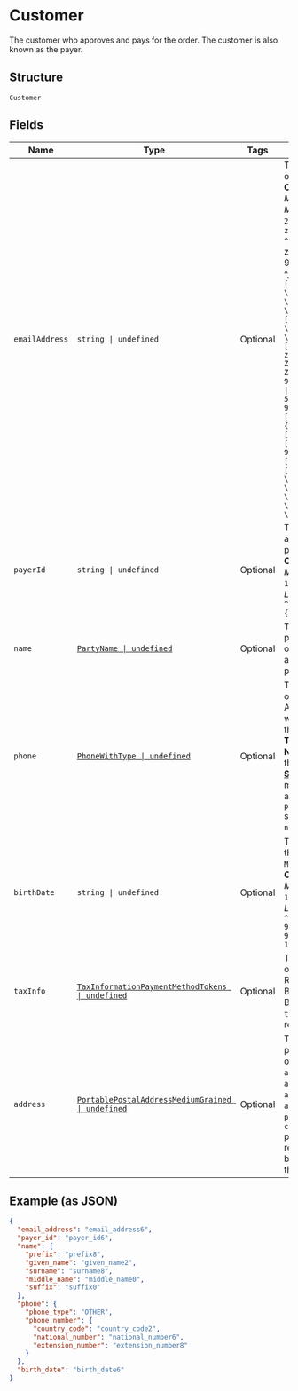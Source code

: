 
# Customer

The customer who approves and pays for the order. The customer is also known as the payer.

## Structure

`Customer`

## Fields

| Name | Type | Tags | Description |
|  --- | --- | --- | --- |
| `emailAddress` | `string \| undefined` | Optional | The email address of the payer.<br>**Constraints**: *Minimum Length*: `3`, *Maximum Length*: `254`, *Pattern*: `(?:[a-zA-Z0-9!#$%&'*+/=?^_`{\|}~-]+(?:\.[a-zA-Z0-9!#$%&'*+/=?^_`{\|}~-]+)*\|(?:[\x01-\x08\x0b\x0c\x0e-\x1f\x21\x23-\x5b\x5d-\x7f]\|\[\x01-\x09\x0b\x0c\x0e-\x7f])*")@(?:(?:[a-zA-Z0-9](?:[a-zA-Z0-9-]*[a-zA-Z0-9])?\.)+[a-zA-Z0-9](?:[a-zA-Z0-9-]*[a-zA-Z0-9])?\|\[(?:(?:(2(5[0-5]\|[0-4][0-9])\|1[0-9][0-9]\|[1-9]?[0-9]))\.){3}(?:(2(5[0-5]\|[0-4][0-9])\|1[0-9][0-9]\|[1-9]?[0-9])\|[a-zA-Z0-9-]*[a-zA-Z0-9]:(?:[\x01-\x08\x0b\x0c\x0e-\x1f\x21-\x5a\x53-\x7f]\|\[\x01-\x09\x0b\x0c\x0e-\x7f])+)\])` |
| `payerId` | `string \| undefined` | Optional | The PayPal-assigned ID for the payer.<br>**Constraints**: *Minimum Length*: `13`, *Maximum Length*: `13`, *Pattern*: `^[2-9A-HJ-NP-Z]{13}$` |
| `name` | [`PartyName \| undefined`](../../doc/models/party-name.md) | Optional | The name of the payer. Supports only the `given_name` and `surname` properties. |
| `phone` | [`PhoneWithType \| undefined`](../../doc/models/phone-with-type.md) | Optional | The phone number of the customer. Available only when you enable the **Contact Telephone Number** option in the <a href="https://www.paypal.com/cgi-bin/customerprofileweb?cmd=_profile-website-payments">**Profile & Settings**</a> for the merchant's PayPal account. The `phone.phone_number` supports only `national_number`. |
| `birthDate` | `string \| undefined` | Optional | The birth date of the payer in `YYYY-MM-DD` format.<br>**Constraints**: *Minimum Length*: `10`, *Maximum Length*: `10`, *Pattern*: `^[0-9]{4}-(0[1-9]\|1[0-2])-(0[1-9]\|[1-2][0-9]\|3[0-1])$` |
| `taxInfo` | [`TaxInformationPaymentMethodTokens \| undefined`](../../doc/models/tax-information-payment-method-tokens.md) | Optional | The tax information of the payer. Required only for Brazilian payer's. Both `tax_id` and `tax_id_type` are required. |
| `address` | [`PortablePostalAddressMediumGrained \| undefined`](../../doc/models/portable-postal-address-medium-grained.md) | Optional | The address of the payer. Supports only the `address_line_1`, `address_line_2`, `admin_area_1`, `admin_area_2`, `postal_code`, and `country_code` properties. Also referred to as the billing address of the customer. |

## Example (as JSON)

```json
{
  "email_address": "email_address6",
  "payer_id": "payer_id6",
  "name": {
    "prefix": "prefix8",
    "given_name": "given_name2",
    "surname": "surname8",
    "middle_name": "middle_name0",
    "suffix": "suffix0"
  },
  "phone": {
    "phone_type": "OTHER",
    "phone_number": {
      "country_code": "country_code2",
      "national_number": "national_number6",
      "extension_number": "extension_number8"
    }
  },
  "birth_date": "birth_date6"
}
```

